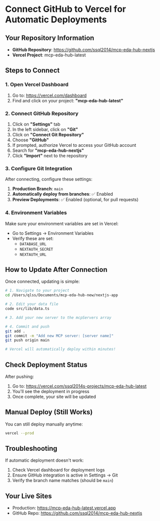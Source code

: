 # Connect GitHub to Vercel for Automatic Deployments

## Your Repository Information
- **GitHub Repository**: https://github.com/ssql2014/mcp-eda-hub-nextjs
- **Vercel Project**: mcp-eda-hub-latest

## Steps to Connect

### 1. Open Vercel Dashboard
1. Go to: https://vercel.com/dashboard
2. Find and click on your project: **"mcp-eda-hub-latest"**

### 2. Connect GitHub Repository
1. Click on **"Settings"** tab
2. In the left sidebar, click on **"Git"**
3. Click on **"Connect Git Repository"**
4. Choose **"GitHub"**
5. If prompted, authorize Vercel to access your GitHub account
6. Search for **"mcp-eda-hub-nextjs"**
7. Click **"Import"** next to the repository

### 3. Configure Git Integration
After connecting, configure these settings:

1. **Production Branch**: `main`
2. **Automatically deploy from branches**: ✅ Enabled
3. **Preview Deployments**: ✅ Enabled (optional, for pull requests)

### 4. Environment Variables
Make sure your environment variables are set in Vercel:
- Go to Settings → Environment Variables
- Verify these are set:
  - `DATABASE_URL`
  - `NEXTAUTH_SECRET`
  - `NEXTAUTH_URL`

## How to Update After Connection

Once connected, updating is simple:

```bash
# 1. Navigate to your project
cd /Users/qlss/Documents/mcp-eda-hub-new/nextjs-app

# 2. Edit your data file
code src/lib/data.ts

# 3. Add your new server to the mcpServers array

# 4. Commit and push
git add .
git commit -m "Add new MCP server: [server name]"
git push origin main

# Vercel will automatically deploy within minutes!
```

## Check Deployment Status

After pushing:
1. Go to: https://vercel.com/ssql2014s-projects/mcp-eda-hub-latest
2. You'll see the deployment in progress
3. Once complete, your site will be updated

## Manual Deploy (Still Works)

You can still deploy manually anytime:
```bash
vercel --prod
```

## Troubleshooting

If automatic deployment doesn't work:
1. Check Vercel dashboard for deployment logs
2. Ensure GitHub integration is active in Settings → Git
3. Verify the branch name matches (should be `main`)

## Your Live Sites
- Production: https://mcp-eda-hub-latest.vercel.app
- GitHub Repo: https://github.com/ssql2014/mcp-eda-hub-nextjs